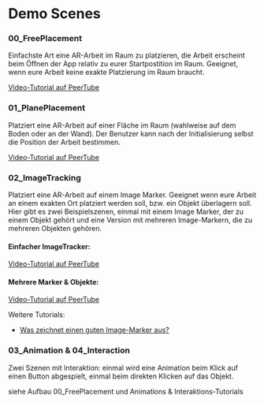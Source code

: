 # Demo Scenes

### 00_FreePlacement

Einfachste Art eine AR-Arbeit im Raum zu platzieren, die Arbeit erscheint beim Öffnen der App relativ zu eurer Startpostition im Raum. Geeignet, wenn eure Arbeit keine exakte Platzierung im Raum braucht. 

[Video-Tutorial auf PeerTube](https://tube.kh-berlin.de/videos/watch/8ca8fb5d-a7a8-4213-9fbd-a77ecbfea36e)

### 01_PlanePlacement

Platziert eine AR-Arbeit auf einer Fläche im Raum (wahlweise auf dem Boden oder an der Wand). Der Benutzer kann nach der Initialisierung selbst die Position der Arbeit bestimmen. 

[Video-Tutorial auf PeerTube](https://tube.kh-berlin.de/videos/watch/b0343605-7e93-4bb9-98b5-1c7aec3ecf02)

### 02_ImageTracking

Platziert eine AR-Arbeit auf einem Image Marker. Geeignet wenn eure Arbeit an einem exakten Ort platziert werden soll, bzw. ein Objekt überlagern soll. Hier gibt es zwei Beispielszenen, einmal mit einem Image Marker, der zu einem Objekt gehört und eine Version mit mehreren Image-Markern, die zu mehreren Objekten gehören. 

#### Einfacher ImageTracker:
[Video-Tutorial auf PeerTube](https://tube.kh-berlin.de/videos/watch/73537325-515f-46cf-baaf-231de002dca5)
#### Mehrere Marker & Objekte: 
[Video-Tutorial auf PeerTube](https://tube.kh-berlin.de/videos/watch/a9c3cbea-8f18-4f45-902e-913bce2d567d)

Weitere Tutorials: 
* [Was zeichnet einen guten Image-Marker aus?](https://library.vuforia.com/features/images/image-targets/best-practices-for-designing-and-developing-image-based-targets.html)


### 03_Animation & 04_Interaction

Zwei Szenen mit Interaktion: einmal wird eine Animation beim Klick auf einen Button abgespielt, einmal beim direkten Klicken auf das Objekt. 

siehe Aufbau 00_FreePlacement und Animations & Interaktions-Tutorials
